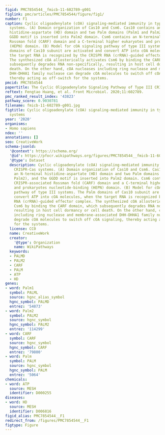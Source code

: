 ```yaml
---
figid: PMC7854544__fmicb-11-602789-g001
figlink: pmc/articles/PMC7854544/figure/fig1/
number: F1
caption: Cyclic oligoadenylate (cOA) signaling-mediated immunity in type III CRISPR-Cas
  systems. (A) Domain organization of Cas10 and Csm6. Cas10 contains an N-terminal
  histidine-aspartate (HD) domain and two Palm domains (Palm1 and Palm2), and the
  GGDD motif is inserted into Palm2 domain. Csm6 contains an N-terminal CRISPR-associated
  Rossman fold (CARF) domain and a C-terminal higher eukaryotes and prokaryotes nucleotide-binding
  (HEPN) domain. (B) Model for cOA signaling pathway of type III systems. The Palm
  domains of Cas10 subunit are activated and convert ATP into cOA molecules, when
  the target RNA is recognized by the CRISPR RNA (crRNA)-guided effector complex.
  The synthesized cOA allosterically activates Csm6 by binding the CARF domain, which
  subsequently degrades RNA non-specifically, resulting in host cell dormancy or cell
  death. On the other hand, cOA nucleases including ring nuclease and membrane-associated
  DHH-DHHA1 family nuclease can degrade cOA molecules to switch off cOA signaling,
  thereby acting as off-switch for the systems.
pmcid: PMC7854544
papertitle: The Cyclic Oligoadenylate Signaling Pathway of Type III CRISPR-Cas Systems.
reftext: Fengtao Huang, et al. Front Microbiol. 2020;11:602789.
pmc_ranked_result_index: '43823'
pathway_score: 0.9030781
filename: fmicb-11-602789-g001.jpg
figtitle: Cyclic oligoadenylate (cOA) signaling-mediated immunity in type III CRISPR-Cas
  systems
year: '2020'
organisms:
- Homo sapiens
ndex: ''
annotations: []
seo: CreativeWork
schema-jsonld:
  '@context': https://schema.org/
  '@id': https://pfocr.wikipathways.org/figures/PMC7854544__fmicb-11-602789-g001.html
  '@type': Dataset
  description: Cyclic oligoadenylate (cOA) signaling-mediated immunity in type III
    CRISPR-Cas systems. (A) Domain organization of Cas10 and Csm6. Cas10 contains
    an N-terminal histidine-aspartate (HD) domain and two Palm domains (Palm1 and
    Palm2), and the GGDD motif is inserted into Palm2 domain. Csm6 contains an N-terminal
    CRISPR-associated Rossman fold (CARF) domain and a C-terminal higher eukaryotes
    and prokaryotes nucleotide-binding (HEPN) domain. (B) Model for cOA signaling
    pathway of type III systems. The Palm domains of Cas10 subunit are activated and
    convert ATP into cOA molecules, when the target RNA is recognized by the CRISPR
    RNA (crRNA)-guided effector complex. The synthesized cOA allosterically activates
    Csm6 by binding the CARF domain, which subsequently degrades RNA non-specifically,
    resulting in host cell dormancy or cell death. On the other hand, cOA nucleases
    including ring nuclease and membrane-associated DHH-DHHA1 family nuclease can
    degrade cOA molecules to switch off cOA signaling, thereby acting as off-switch
    for the systems.
  license: CC0
  name: CreativeWork
  creator:
    '@type': Organization
    name: WikiPathways
  keywords:
  - PALMD
  - PALM2
  - CARF
  - PALM
  - ATP
  - HD
genes:
- word: Palm1
  symbol: PALML
  source: hgnc_alias_symbol
  hgnc_symbol: PALMD
  entrez: '54873'
- word: Palm2
  symbol: PALM2
  source: hgnc_symbol
  hgnc_symbol: PALM2
  entrez: '114299'
- word: CARF
  symbol: CARF
  source: hgnc_symbol
  hgnc_symbol: CARF
  entrez: '79800'
- word: Palm
  symbol: PALM
  source: hgnc_symbol
  hgnc_symbol: PALM
  entrez: '5064'
chemicals:
- word: ATP
  source: MESH
  identifier: D000255
diseases:
- word: HD
  source: MESH
  identifier: D006816
figid_alias: PMC7854544__F1
redirect_from: /figures/PMC7854544__F1
figtype: Figure
---
```

